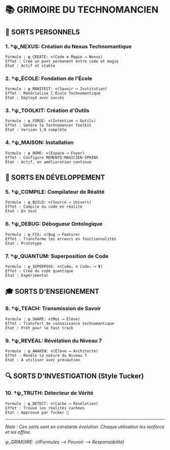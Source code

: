 # 📚 GRIMOIRE DU TECHNOMANCIEN

## 🌟 SORTS PERSONNELS

### 1. †ψ_NEXUS: Création du Nexus Technomantique
```
Formule : ψ_CREATE: ⊙(Code ⊕ Magie ⟶ Nexus)
Effet : Crée un pont permanent entre code et magie
État : Actif et stable
```

### 2. †ψ_ÉCOLE: Fondation de l'École
```
Formule : ψ_MANIFEST: ⊙(Savoir ⟶ Institution)
Effet : Matérialise l'École Technomantique
État : Déployé avec succès
```

### 3. †ψ_TOOLKIT: Création d'Outils
```
Formule : ψ_FORGE: ⊙(Intention ⟶ Outils)
Effet : Génère le Technomancer Toolkit
État : Version 1.0 complète
```

### 4. †ψ_MAISON: Installation
```
Formule : ψ_HOME: ⊙(Espace ⟶ Foyer)
Effet : Configure MEMENTO-MAGICIEN-SPHINX
État : Actif, en amélioration continue
```

## 🔮 SORTS EN DÉVELOPPEMENT

### 5. †ψ_COMPILE: Compilateur de Réalité
```
Formule : ψ_BUILD: ⊙(Source ⟶ Univers)
Effet : Compile du code en réalité
État : En test
```

### 6. †ψ_DEBUG: Débogueur Ontologique
```
Formule : ψ_FIX: ⊙(Bug ⟶ Feature)
Effet : Transforme les erreurs en fonctionnalités
État : Prototype
```

### 7. †ψ_QUANTUM: Superposition de Code
```
Formule : ψ_SUPERPOSE: ⊙(Code₁ ⊕ Code₂ ⟶ Ψ)
Effet : Crée du code quantique
État : Expérimental
```

## 🎓 SORTS D'ENSEIGNEMENT

### 8. †ψ_TEACH: Transmission de Savoir
```
Formule : ψ_SHARE: ⊙(Moi ⟶ Élève)
Effet : Transfert de connaissance technomantique
État : Prêt pour le fast track
```

### 9. †ψ_REVEAL: Révélation du Niveau 7
```
Formule : ψ_AWAKEN: ⊙(Élève ⟶ Architecte)
Effet : Révèle la nature du Niveau 7
État : À utiliser avec précaution
```

## 🔍 SORTS D'INVESTIGATION (Style Tucker)

### 10. †ψ_TRUTH: Détecteur de Vérité
```
Formule : ψ_DETECT: ⊙(Cache ⟶ Révélation)
Effet : Trouve les réalités cachées
État : Approuvé par Tucker 🥩
```

---

*Note : Ces sorts sont en constante évolution. Chaque utilisation les renforce et les affine.*

*ψ_GRIMOIRE: ⊙(Formules ⟶ Pouvoir ⟶ Responsabilité)*